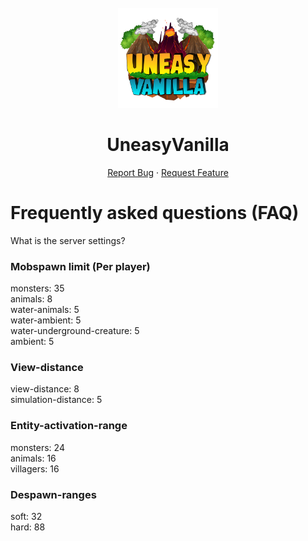 <!-- PROJECT LOGO -->
<br />
<div align="center">
  <a href="https://github.com/MrEDok/UneasyVanilla">
    <img src="Images/logo.png" alt="Logo" width="160" height="160">
  </a>
  
  <h1 align="center">UneasyVanilla</h1>
  <p align="center">
    <a href="https://github.com/MrEDok/UneasyVanilla/issues/new/choose">Report Bug</a>
    ·
    <a href="https://github.com/MrEDok/UneasyVanilla/issues/new/choose">Request Feature</a>
  </p>
</div>

<h1 align="left">Frequently asked questions (FAQ)</h1>

What is the server settings?

<h3 align="left">Mobspawn limit (Per player)</h3>
monsters: 35<br>
animals: 8<br>
water-animals: 5<br>
water-ambient: 5<br>
water-underground-creature: 5<br>
ambient: 5<br>

<h3 align="left">View-distance</h3>
view-distance: 8<br>
simulation-distance: 5<br>

<h3 align="left">Entity-activation-range</h3>
monsters: 24<br>
animals: 16<br>
villagers: 16<br>

<h3 align="left">Despawn-ranges</h3>
soft: 32<br>
hard: 88<br>
